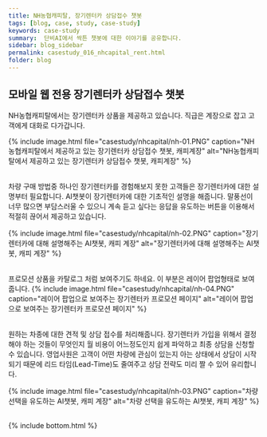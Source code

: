 ```yaml
---
title: NH농협캐피탈, 장기렌터카 상담접수 챗봇
tags: [blog, case, study, case-study]
keywords: case-study
summary:  단비AI에서 싹튼 챗봇에 대한 이야기를 공유합니다.
sidebar: blog_sidebar
permalink: casestudy_016_nhcapital_rent.html
folder: blog
---
```


## 모바일 웹 전용 장기렌터카 상담접수 챗봇

NH농협캐피탈에서는 장기렌터카 상품을 제공하고 있습니다. 직급은 계장으로 잡고 고객에게 대화로 다가갑니다.

{% include image.html file="casestudy/nhcapital/nh-01.PNG" caption="NH농협캐피탈에서 제공하고 있는 장기렌터카 상담접수 챗봇, 캐피계장" alt="NH농협캐피탈에서 제공하고 있는 장기렌터카 상담접수 챗봇, 캐피계장" %}
<br><br>

차량 구매 방법중 하나인 장기렌터카를 경험해보지 못한 고객들은 장기렌터카에 대한 설명부터 필요합니다.
AI챗봇이 장기렌터카에 대한 기초적인 설명을 해줍니다. 말풍선이 너무 많으면 부담스러울 수 있으니 계속 듣고 싶다는 응답을 유도하는 버튼을 이용해서 적절히 끊어서 제공하고 있습니다.

{% include image.html file="casestudy/nhcapital/nh-02.PNG" caption="장기렌터카에 대해 설명해주는 AI챗봇, 캐피 계장" alt="장기렌터카에 대해 설명해주는 AI챗봇, 캐피 계장" %}
<br><br>

프로모션 상품을 카탈로그 처럼 보여주기도 하네요. 이 부분은 레이어 팝업형태로 보여줍니다. 
{% include image.html file="casestudy/nhcapital/nh-04.PNG" caption="레이어 팝업으로 보여주는 장기렌터카 프로모션 페이지" alt="레이어 팝업으로 보여주는 장기렌터카 프로모션 페이지" %}
<br><br>

원하는 차종에 대한 견적 및 상담 접수를 처리해줍니다. 장기렌터카 가입을 위해서 결정해야 하는 것들이 무엇인지 월 비용이 어느정도인지 쉽게 파악하고 최종 상담을 신청할 수 있습니다.
영업사원은 고객이 어떤 차량에 관심이 있는지 아는 상태에서 상담이 시작되기 때문에 리드 타임(Lead-Time)도 줄여주고 상담 전략도 미리 짤 수 있어 유리합니다.

{% include image.html file="casestudy/nhcapital/nh-03.PNG" caption="차량 선택을 유도하는 AI챗봇, 캐피 계장" alt="차량 선택을 유도하는 AI챗봇, 캐피 계장" %}
<br><br>

{% include bottom.html %}
